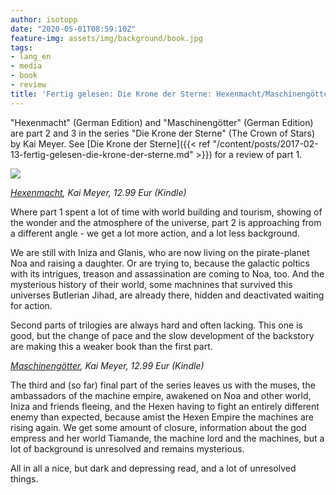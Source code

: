 ```yaml
---
author: isotopp
date: "2020-05-01T08:59:10Z"
feature-img: assets/img/background/book.jpg
tags:
- lang_en
- media
- book
- review
title: 'Fertig gelesen: Die Krone der Sterne: Hexenmacht/Maschinengötter'
---
```

"Hexenmacht" (German Edition) and "Maschinengötter" (German Edition) are part 2 and 3 in the series "Die Krone der Sterne" (The Crown of Stars) by Kai Meyer. See [Die Krone der Sterne]({{< ref "/content/posts/2017-02-13-fertig-gelesen-die-krone-der-sterne.md" >}}) for a review of part 1.

[![](/uploads/2020/05/hexenmacht.jpg)](https://www.amazon.de/-/en/Die-Krone-Sterne-Kai-Meyer-ebook/dp/B076Q1RZH9)

*[Hexenmacht](https://www.amazon.de/-/en/Die-Krone-Sterne-Kai-Meyer-ebook/dp/B076Q1RZH9), Kai Meyer, 12.99 Eur (Kindle)*

Where part 1 spent a lot of time with world building and tourism, showing of the wonder and the atmosphere of the universe, part 2 is approaching from a different angle - we get a lot more action, and a lot less background.

We are still with Iniza and Glanis, who are now living on the pirate-planet Noa and raising a daughter. Or are trying to, because the galactic poltics with its intrigues, treason and assassination are coming to Noa, too. And the mysterious history of their world, some machnines that survived this universes Butlerian Jihad, are already there, hidden and deactivated waiting for action.

Second parts of trilogies are always hard and often lacking. This one is good, but the change of pace and the slow development of the backstory are making this a weaker book than the first part.

*[Maschinengötter](https://www.amazon.de/-/en/gp/product/B07JMLSHCM), Kai Meyer, 12.99 Eur (Kindle)*

The third and (so far) final part of the series leaves us with the muses, the ambassadors of the machine empire, awakened on Noa and other world, Iniza and friends fleeing, and the Hexen having to fight an entirely different enemy than expected, because amist the Hexen Empire the machines are rising again. We get some amount of closure, information about the god empress and her world Tiamande, the machine lord and the machines, but a lot of background is unresolved and remains mysterious.

All in all a nice, but dark and depressing read, and a lot of unresolved things.